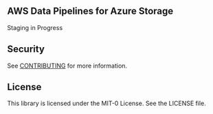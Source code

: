 ## AWS Data Pipelines for Azure Storage

Staging in Progress

## Security

See [CONTRIBUTING](CONTRIBUTING.md#security-issue-notifications) for more information.

## License

This library is licensed under the MIT-0 License. See the LICENSE file.

